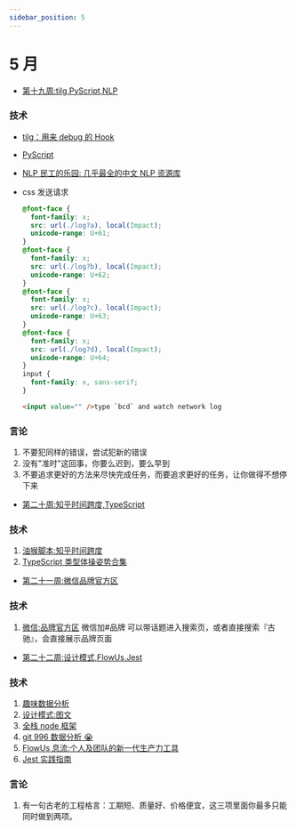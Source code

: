```yaml
---
sidebar_position: 5
---
```


# 5 月

- [第十九周:tilg,PyScript,NLP](./weekly/第十九周.md)

### 技术

- [tilg：用来 debug 的 Hook](https://github.com/shuding/tilg)
- [PyScript](https://github.com/pyscript/pyscript)
- [NLP 民工的乐园: 几乎最全的中文 NLP 资源库](https://github.com/fighting41love/funNLP)
- css 发送请求

  ```css
  @font-face {
    font-family: x;
    src: url(./log?a), local(Impact);
    unicode-range: U+61;
  }
  @font-face {
    font-family: x;
    src: url(./log?b), local(Impact);
    unicode-range: U+62;
  }
  @font-face {
    font-family: x;
    src: url(./log?c), local(Impact);
    unicode-range: U+63;
  }
  @font-face {
    font-family: x;
    src: url(./log?d), local(Impact);
    unicode-range: U+64;
  }
  input {
    font-family: x, sans-serif;
  }
  ```

  ```html
  <input value="" />type `bcd` and watch network log
  ```

### 言论

1. 不要犯同样的错误，尝试犯新的错误
2. 没有"准时"这回事，你要么迟到，要么早到
3. 不要追求更好的方法来尽快完成任务，而要追求更好的任务，让你做得不想停下来

- [第二十周:知乎时间跨度,TypeScript](./weekly/第二十周.md)

### 技术

1. [油猴脚本:知乎时间跨度](https://greasyfork.org/zh-CN/scripts/444342-zhihutime-%E7%9F%A5%E4%B9%8E%E6%97%B6%E9%97%B4%E8%B7%A8%E5%BA%A6)
2. [TypeScript 类型体操姿势合集](https://github.com/type-challenges/type-challenges/blob/main/README.zh-CN.md)

- [第二十一周:微信品牌官方区](./weekly/第二十一周.md)

### 技术

1. [微信:品牌官方区](https://developers.weixin.qq.com/miniprogram/introduction/widget/we-search/)
   微信加#品牌 可以带话题进入搜索页，或者直接搜索『古驰』，会直接展示品牌页面

- [第二十二周:设计模式,FlowUs,Jest](./weekly/第二十二周.md)

### 技术

1. [趣味数据分析](https://read.douban.com/reader/ebook/390859043/)
2. [设计模式:图文](https://refactoringguru.cn/design-patterns/catalog)
3. [全栈 node 框架](https://github.com/redwoodjs/redwood)
4. [git 996 数据分析 😭](https://github.com/hellodigua/code996)
5. [FlowUs 息流:个人及团队的新一代生产力工具](https://flowus.cn/)
6. [Jest 实践指南](http://github.yanhaixiang.com/jest-tutorial/)

### 言论

1. 有一句古老的工程格言：工期短、质量好、价格便宜，这三项里面你最多只能同时做到两项。

